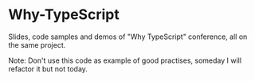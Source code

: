 # Why-TypeScript
Slides, code samples and demos of "Why TypeScript" conference, all on the same project.

Note: Don't use this code as example of good practises, someday I will refactor it but not today.
